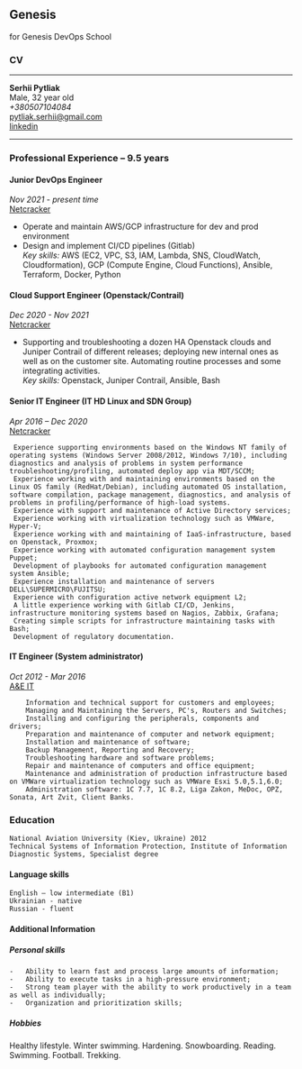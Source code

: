 ## Genesis
for Genesis DevOps School 

### CV
____________
**Serhii Pytliak**  
Male, 32 year old  
*+380507104084*  
pytliak.serhii@gmail.com  
[linkedin](https://www.linkedin.com/in/pytliakserhii/)  
____________
 ### Professional Experience – 9.5 years 
 #### Junior DevOps Engineer
  *Nov 2021  - present time*  
  [Netcracker](https://www.netcracker.com/)  

- Operate and maintain AWS/GCP infrastructure for dev and prod environment  
- Design and implement CI/CD pipelines (Gitlab)  
*Key skills:*  AWS (EC2, VPC, S3, IAM, Lambda, SNS, CloudWatch, Cloudformation), GCP (Compute Engine, Cloud Functions), Ansible, Terraform, Docker, Python  

 #### Cloud Support Engineer (Openstack/Contrail)
  *Dec 2020  - Nov 2021*  
  [Netcracker](https://www.netcracker.com/)  

- Supporting and troubleshooting a dozen HA Openstack clouds and Juniper Contrail of different releases; deploying new internal ones as well as on the customer site. Automating routine processes and some integrating activities.  
*Key skills:* Openstack, Juniper Contrail, Ansible, Bash  

 #### Senior IT Engineer (IT HD Linux and SDN Group)
  *Apr 2016 – Dec 2020*  
  [Netcracker](https://www.netcracker.com/)  

```
 Experience supporting environments based on the Windows NT family of operating systems (Windows Server 2008/2012, Windows 7/10), including  diagnostics and analysis of problems in system performance troubleshooting/profiling, automated deploy app via MDT/SCCM;  
 Experience working with and maintaining environments based on the Linux OS family (RedHat/Debian), including automated OS installation,  software compilation, package management, diagnostics, and analysis of problems in profiling/performance of high-load systems.  
 Experience with support and maintenance of Active Directory services;  
 Experience working with virtualization technology such as VMWare, Hyper-V;  
 Experience working with and maintaining of IaaS-infrastructure, based on Openstack, Proxmox;  
 Experience working with automated configuration management system Puppet;  
 Development of playbooks for automated configuration management system Ansible;  
 Experience installation and maintenance of servers DELL\SUPERMICRO\FUJITSU;  
 Experience with configuration active network equipment L2;  
 A little experience working with Gitlab CI/CD, Jenkins, infrastructure monitoring systems based on Nagios, Zabbix, Grafana;  
 Creating simple scripts for infrastructure maintaining tasks with Bash;  
 Development of regulatory documentation.  
```

 #### IT Engineer (System administrator)
  *Oct 2012 - Mar 2016*  
  [A&E IT](http://www.ae.ua)  

```
	Information and technical support for customers and employees;  
	Managing and Maintaining the Servers, PC's, Routers and Switches;  
	Installing and configuring the peripherals, components and drivers;  
	Preparation and maintenance of computer and network equipment;  
	Installation and maintenance of software;  
	Backup Management, Reporting and Recovery;  
	Troubleshooting hardware and software problems;  
	Repair and maintenance of computers and office equipment;  
	Maintenance and administration of production infrastructure based on VMWare virtualization technology such as VMWare Esxi 5.0,5.1,6.0;  
	Administration software: 1С 7.7, 1С 8.2, Liga Zakon, MeDoc, OPZ, Sonata, Art Zvit, Client Banks.  
```

 ###  Education  
 ```
National Aviation University (Kiev, Ukraine) 2012  
Technical Systems of Information Protection, Institute of Information Diagnostic Systems, Specialist degree  
```
 ####  Language skills
 ```
 English – low intermediate (B1)  
 Ukrainian - native  
 Russian - fluent  
```
 ####  Additional Information
 ##### Personal skills
```
-	Ability to learn fast and process large amounts of information;  
-	Ability to execute tasks in a high-pressure environment;  
-	Strong team player with the ability to work productively in a team as well as individually;  
-	Organization and prioritization skills;  
```
##### Hobbies
Healthy lifestyle. Winter swimming. Hardening. Snowboarding. Reading. Swimming. Football. Trekking.  
